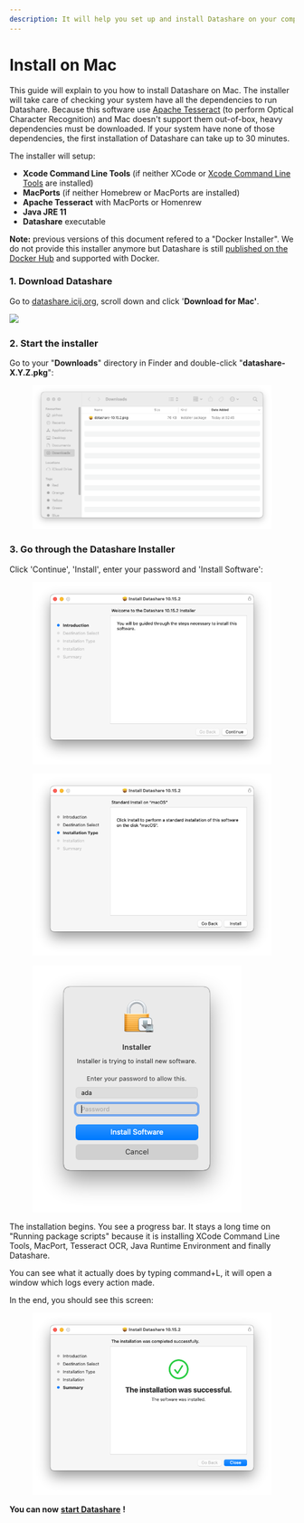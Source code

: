 ```yaml
---
description: It will help you set up and install Datashare on your computer.
---
```


# Install on Mac

This guide will explain to you how to install Datashare on Mac. The installer will take care of checking your system have all the dependencies to run Datashare. Because this software use [Apache Tesseract](https://github.com/tesseract-ocr/tesseract) (to perform Optical Character Recognition) and Mac doesn't support them out-of-box, heavy dependencies must be downloaded. If your system have none of those dependencies, the first installation of Datashare can take up to 30 minutes.

The installer will setup:

* **Xcode Command Line Tools** (if neither XCode or [Xcode Command Line Tools](https://mac.install.guide/commandlinetools/index.html) are installed)
* **MacPorts** (if neither Homebrew or MacPorts are installed)
* **Apache Tesseract** with MacPorts or Homenrew
* **Java JRE 11**
* **Datashare** executable

**Note:** previous versions of this document refered to a "Docker Installer". We do not provide this installer anymore but Datashare is still [published on the Docker Hub](https://hub.docker.com/r/icij/datashare) and supported with Docker.

### **1. Download Datashare**

Go to [datashare.icij.org](https://datashare.icij.org), scroll down and click '**Download for Mac'**.

![](<../../.gitbook/assets/Capture d’écran 2020-09-24 à 09.59.47 (1) (1) (1) (1) (1) (2).png>)

### 2. Start the installer

Go to your "**Downloads**" directory in Finder and double-click "**datashare-X.Y.Z.pkg**":

<figure><img src="../../.gitbook/assets/Screenshot 2023-01-13 at 02.45.34.png" alt=""><figcaption></figcaption></figure>

### **3. Go through the Datashare Installer**

Click 'Continue', 'Install', enter your password and 'Install Software':

<figure><img src="../../.gitbook/assets/Screenshot 2023-01-13 at 02.46.08.png" alt=""><figcaption></figcaption></figure>

<figure><img src="../../.gitbook/assets/Screenshot 2023-01-13 at 02.46.21.png" alt=""><figcaption></figcaption></figure>

<figure><img src="../../.gitbook/assets/Screenshot 2023-01-13 at 02.47.01.png" alt=""><figcaption></figcaption></figure>

The installation begins. You see a progress bar. It stays a long time on "Running package scripts" because it is installing XCode Command Line Tools, MacPort, Tesseract OCR, Java Runtime Environment and finally Datashare.

You can see what it actually does by typing command+L, it will open a window which logs every action made.

In the end, you should see this screen:

<figure><img src="../../.gitbook/assets/Screenshot 2023-01-13 at 02.47.33.png" alt=""><figcaption></figcaption></figure>

**You can now** [**start Datashare**](open-datashare-on-mac.md) **!**
